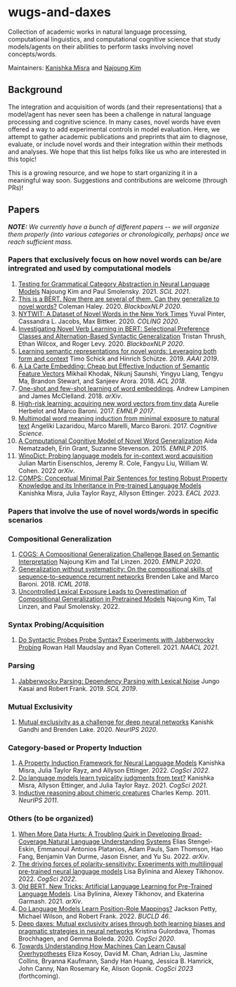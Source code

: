 # wugs-and-daxes
Collection of academic works in natural language processing, computational linguistics, and computational cognitive science that study models/agents on their abilities to perform tasks involving novel concepts/words.

Maintainers: [Kanishka Misra](https://github.com/kanishkamisra) and [Najoung Kim](https://github.com/najoungkim)

## Background

The integration and acquisition of words (and their representations) that a model/agent has never seen has been a challenge in natural language processing and cognitive science. In many cases, novel words have even offered a way to add experimental controls in model evaluation. Here, we attempt to gather academic publications and preprints that aim to diagnose, evaluate, or include novel words and their integration within their methods and analyses. We hope that this list helps folks like us who are interested in this topic!

This is a growing resource, and we hope to start organizing it in a meaningful way soon. Suggestions and contributions are welcome (through PRs)!

## Papers

***NOTE:*** *We currently have a bunch of different papers -- we will organize them properly (into various categories or chronologically, perhaps) once we reach sufficient mass.*

### Papers that exclusively focus on how novel words can be/are intregrated and used by computational models

1. [Testing for Grammatical Category Abstraction in Neural Language Models](https://aclanthology.org/2021.scil-1.59) Najoung Kim and Paul Smolensky. 2021. *SCiL 2021*.
2. [This is a BERT. Now there are several of them. Can they generalize to novel words?](https://aclanthology.org/2020.blackboxnlp-1.31) Coleman Haley. 2020. _BlackboxNLP 2020_.
3. [NYTWIT: A Dataset of Novel Words in the New York Times](https://aclanthology.org/2020.coling-main.572) Yuval Pinter, Cassandra L. Jacobs, Max Bittker. 2020. _COLING 2020_.
4. [Investigating Novel Verb Learning in BERT: Selectional Preference Classes and Alternation-Based Syntactic Generalization](https://aclanthology.org/2020.blackboxnlp-1.25) Tristan Thrush, Ethan Wilcox, and Roger Levy. 2020. _BlackboxNLP 2020_.
5. [Learning semantic representations for novel words: Leveraging both form and context](https://arxiv.org/abs/1811.03866) Timo Schick and Hinrich Schütze. 2019. _AAAI 2019_.
6. [A La Carte Embedding: Cheap but Effective Induction of Semantic Feature Vectors](https://aclanthology.org/P18-1002) Mikhail Khodak, Nikunj Saunshi, Yingyu Liang, Tengyu Ma, Brandon Stewart, and Sanjeev Arora. 2018. _ACL 2018_.
7. [One-shot and few-shot learning of word embeddings](https://arxiv.org/abs/1710.10280). Andrew Lampinen and James McClelland. 2018. _arXiv_.
8. [High-risk learning: acquiring new word vectors from tiny data](https://aclanthology.org/D17-1030) Aurelie Herbelot and Marco Baroni. 2017. *EMNLP 2017*.
9. [Multimodal word meaning induction from minimal exposure to natural text](https://onlinelibrary.wiley.com/doi/full/10.1111/cogs.12481) Angeliki Lazaridou, Marco Marelli, Marco Baroni. 2017. *Cognitive Science*.
10. [A Computational Cognitive Model of Novel Word Generalization](https://aclanthology.org/D15-1207) Aida Nematzadeh, Erin Grant, Suzanne Stevenson. 2015. _EMNLP 2015_.
11. [WinoDict: Probing language models for in-context word acquisition](http://arxiv.org/abs/2209.12153) Julian Martin Eisenschlos, Jeremy R. Cole, Fangyu Liu, William W. Cohen. 2022 _arXiv_.
12. [COMPS: Conceptual Minimal Pair Sentences for testing Robust Property Knowledge and its Inheritance in Pre-trained Language Models](https://arxiv.org/abs/2210.01963) Kanishka Misra, Julia Taylor Rayz, Allyson Ettinger. 2023. _EACL 2023_.


### Papers that involve the use of novel words/words in specific scenarios

### Compositional Generalization

1. [COGS: A Compositional Generalization Challenge Based on Semantic Interpretation](https://aclanthology.org/2020.emnlp-main.731) Najoung Kim and Tal Linzen. 2020. *EMNLP 2020*.
2. [Generalization without systematicity: On the compositional skills of sequence-to-sequence recurrent networks](http://proceedings.mlr.press/v80/lake18a/lake18a.pdf) Brenden Lake and Marco Baroni. 2018. _ICML 2018_.
3. [Uncontrolled Lexical Exposure Leads to Overestimation of Compositional Generalization in Pretrained Models](https://najoungkim.github.io/assets/files/Kim_Linzen_Smolensky_uncontrolled_lexical_exposure.pdf) Najoung Kim, Tal Linzen, and Paul Smolensky. 2022.

### Syntax Probing/Acquisition
1. [Do Syntactic Probes Probe Syntax? Experiments with Jabberwocky Probing](https://aclanthology.org/2021.naacl-main.11) Rowan Hall Maudslay and Ryan Cotterell. 2021. _NAACL 2021_.

### Parsing
1. [Jabberwocky Parsing: Dependency Parsing with Lexical Noise](https://scholarworks.umass.edu/scil/vol2/iss1/13/) Jungo Kasai and Robert Frank. 2019. _SCiL 2019_.

### Mutual Exclusivity
1. [Mutual exclusivity as a challenge for deep neural networks](https://proceedings.neurips.cc/paper/2020/file/a378383b89e6719e15cd1aa45478627c-Paper.pdf) Kanishk Gandhi and Brenden Lake. 2020. _NeurIPS 2020_.

### Category-based or Property Induction
1. [A Property Induction Framework for Neural Language Models](https://arxiv.org/abs/2205.06910) Kanishka Misra, Julia Taylor Rayz, and Allyson Ettinger. 2022. *CogSci 2022*.
2. [Do language models learn typicality judgments from text?](https://escholarship.org/uc/item/9n77r9mr#main) Kanishka Misra, Allyson Ettinger, and Julia Taylor Rayz. 2021. *CogSci 2021*.
3. [Inductive reasoning about chimeric creatures](https://proceedings.neurips.cc/paper/2011/file/705f2172834666788607efbfca35afb3-Paper.pdf) Charles Kemp. 2011. _NeurIPS 2011_.


### Others (to be organized)
1. [When More Data Hurts: A Troubling Quirk in Developing Broad-Coverage Natural Language Understanding Systems](https://arxiv.org/abs/2205.12228) Elias Stengel-Eskin, Emmanouil Antonios Platanios, Adam Pauls, Sam Thomson, Hao Fang, Benjamin Van Durme, Jason Eisner, and Yu Su. 2022. _arXiv_.
2. [The driving forces of polarity-sensitivity: Experiments with multilingual pre-trained neural language models](https://lingbuzz.net/lingbuzz/006641) Lisa Bylinina and Alexey Tikhonov. 2022. _CogSci 2022_.
3. [Old BERT, New Tricks: Artificial Language Learning for Pre-Trained Language Models](https://arxiv.org/abs/2109.06333). Lisa Bylinina, Alexey Tikhonov, and Ekaterina Garmash. 2021. _arXiv_.
4. [Do Language Models Learn Position-Role Mappings?](https://arxiv.org/abs/2202.03611) Jackson Petty, Michael Wilson, and Robert Frank. 2022. _BUCLD 46_.
5. [Deep daxes: Mutual exclusivity arises through both learning biases and pragmatic strategies in neural networks](https://arxiv.org/abs/2004.03902) Kristina Gulordava, Thomas Brochhagen, and Gemma Boleda. 2020. _CogSci 2020_.
6. [Towards Understanding How Machines Can Learn Causal Overhypotheses](https://arxiv.org/abs/2206.08353) Eliza Kosoy, David M. Chan, Adrian Liu, Jasmine Collins, Bryanna Kaufmann, Sandy Han Huang, Jessica B. Hamrick, John Canny, Nan Rosemary Ke, Alison Gopnik. _CogSci 2023_ (forthcoming).

